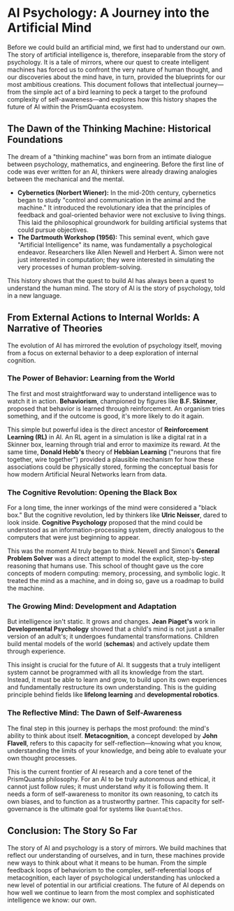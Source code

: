 # AI Psychology: A Journey into the Artificial Mind

Before we could build an artificial mind, we first had to understand our own. The story of artificial intelligence is, therefore, inseparable from the story of psychology. It is a tale of mirrors, where our quest to create intelligent machines has forced us to confront the very nature of human thought, and our discoveries about the mind have, in turn, provided the blueprints for our most ambitious creations. This document follows that intellectual journey—from the simple act of a bird learning to peck a target to the profound complexity of self-awareness—and explores how this history shapes the future of AI within the PrismQuanta ecosystem.

## The Dawn of the Thinking Machine: Historical Foundations

The dream of a "thinking machine" was born from an intimate dialogue between psychology, mathematics, and engineering. Before the first line of code was ever written for an AI, thinkers were already drawing analogies between the mechanical and the mental.

- **Cybernetics (Norbert Wiener):** In the mid-20th century, cybernetics began to study "control and communication in the animal and the machine." It introduced the revolutionary idea that the principles of feedback and goal-oriented behavior were not exclusive to living things. This laid the philosophical groundwork for building artificial systems that could pursue objectives.
- **The Dartmouth Workshop (1956):** This seminal event, which gave "Artificial Intelligence" its name, was fundamentally a psychological endeavor. Researchers like Allen Newell and Herbert A. Simon were not just interested in computation; they were interested in simulating the very processes of human problem-solving.

This history shows that the quest to build AI has always been a quest to understand the human mind. The story of AI is the story of psychology, told in a new language.

## From External Actions to Internal Worlds: A Narrative of Theories

The evolution of AI has mirrored the evolution of psychology itself, moving from a focus on external behavior to a deep exploration of internal cognition.

### The Power of Behavior: Learning from the World

The first and most straightforward way to understand intelligence was to watch it in action. **Behaviorism**, championed by figures like **B.F. Skinner**, proposed that behavior is learned through reinforcement. An organism tries something, and if the outcome is good, it's more likely to do it again.

This simple but powerful idea is the direct ancestor of **Reinforcement Learning (RL)** in AI. An RL agent in a simulation is like a digital rat in a Skinner box, learning through trial and error to maximize its reward. At the same time, **Donald Hebb's** theory of **Hebbian Learning** ("neurons that fire together, wire together") provided a plausible mechanism for how these associations could be physically stored, forming the conceptual basis for how modern Artificial Neural Networks learn from data.

### The Cognitive Revolution: Opening the Black Box

For a long time, the inner workings of the mind were considered a "black box." But the cognitive revolution, led by thinkers like **Ulric Neisser**, dared to look inside. **Cognitive Psychology** proposed that the mind could be understood as an information-processing system, directly analogous to the computers that were just beginning to appear.

This was the moment AI truly began to think. Newell and Simon's **General Problem Solver** was a direct attempt to model the explicit, step-by-step reasoning that humans use. This school of thought gave us the core concepts of modern computing: memory, processing, and symbolic logic. It treated the mind as a machine, and in doing so, gave us a roadmap to build the machine.

### The Growing Mind: Development and Adaptation

But intelligence isn't static. It grows and changes. **Jean Piaget's** work in **Developmental Psychology** showed that a child's mind is not just a smaller version of an adult's; it undergoes fundamental transformations. Children build mental models of the world (**schemas**) and actively update them through experience.

This insight is crucial for the future of AI. It suggests that a truly intelligent system cannot be programmed with all its knowledge from the start. Instead, it must be able to learn and grow, to build upon its own experiences and fundamentally restructure its own understanding. This is the guiding principle behind fields like **lifelong learning** and **developmental robotics**.

### The Reflective Mind: The Dawn of Self-Awareness

The final step in this journey is perhaps the most profound: the mind's ability to think about itself. **Metacognition**, a concept developed by **John Flavell**, refers to this capacity for self-reflection—knowing what you know, understanding the limits of your knowledge, and being able to evaluate your own thought processes.

This is the current frontier of AI research and a core tenet of the PrismQuanta philosophy. For an AI to be truly autonomous and ethical, it cannot just follow rules; it must understand *why* it is following them. It needs a form of self-awareness to monitor its own reasoning, to catch its own biases, and to function as a trustworthy partner. This capacity for self-governance is the ultimate goal for systems like `QuantaEthos`.

## Conclusion: The Story So Far

The story of AI and psychology is a story of mirrors. We build machines that reflect our understanding of ourselves, and in turn, these machines provide new ways to think about what it means to be human. From the simple feedback loops of behaviorism to the complex, self-referential loops of metacognition, each layer of psychological understanding has unlocked a new level of potential in our artificial creations. The future of AI depends on how well we continue to learn from the most complex and sophisticated intelligence we know: our own.
